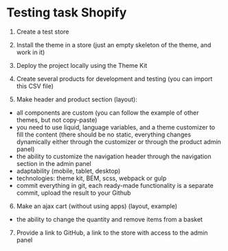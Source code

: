 # Testing task Shopify
1. Create a test store

2. Install the theme in a store (just an empty skeleton of the theme, and work in it)
3. Deploy the project locally using the Theme Kit
4. Create several products for development and testing (you can import this CSV file)
5. Make header and product section (layout):
- all components are custom (you can follow the example of other themes, but not copy-paste)
- you need to use liquid, language variables, and a theme customizer to fill the content (there should be no static, everything changes dynamically either through the customizer or through the product admin panel)
- the ability to customize the navigation header through the navigation section in the admin panel
- adaptability (mobile, tablet, desktop)
- technologies: theme kit, BEM, scss, webpack or gulp
- commit everything in git, each ready-made functionality is a separate commit, upload the result to your Github
6. Make an ajax cart (without using apps) (layout, example)
- the ability to change the quantity and remove items from a basket
7. Provide a link to GitHub, a link to the store with access to the admin panel